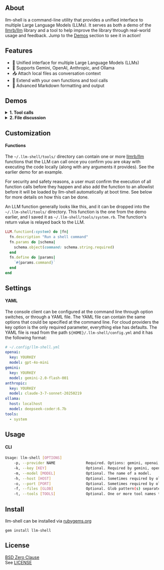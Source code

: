 ## About

llm-shell is a command-line utility that provides a unified interface to multiple
Large Language Models (LLMs). It serves as both a demo of the
[llmrb/llm](https://github.com/llmrb/llm) library and a tool to help improve
the library through real-world usage and feedback. Jump to the [Demos](#demos)
section to see it in action!

## Features

- 🌟 Unified interface for multiple Large Language Models (LLMs)
- 🤝 Supports Gemini, OpenAI, Anthropic, and Ollama
- 📤 Attach local files as conversation context
- 🔧 Extend with your own functions and tool calls
- 📝 Advanced Markdown formatting and output

## Demos

<details>
  <summary><b>1. Tool calls</b></summary>
  <img src="share/llm-shell/examples/example2.gif/">
</details>

<details>
  <summary><b>2. File discussion</b></summary>
  <img src="share/llm-shell/examples/example1.gif">
</details>

## Customization

#### Functions

The `~/.llm-shell/tools/` directory can contain one or more
[llmrb/llm](https://github.com/llmrb/llm) functions that the
LLM can call once you confirm you are okay with executing the
code locally (along with any arguments it provides). See the
earlier demo for an example.

For security and safety reasons, a user must confirm the execution of
all function calls before they happen and also add the function to
an allowlist before it will be loaded by llm-shell automatically
at boot time. See below for more details on how this can be done.

An LLM function generally looks like this, and it can be dropped
into the `~/.llm-shell/tools/` directory. This function is the one
from the demo earlier, and I saved it as `~/.llm-shell/tools/system.rb`.
The function's return value is relayed back to the LLM.


```ruby
LLM.function(:system) do |fn|
  fn.description "Run a shell command"
  fn.params do |schema|
    schema.object(command: schema.string.required)
  end
  fn.define do |params|
    `#{params.command}`
  end
end
```

## Settings

#### YAML

The console client can be configured at the command line through option switches,
or through a YAML file. The YAML file can contain the same options that could be
specified at the command line. For cloud providers the key option is the only
required parameter, everything else has defaults. The YAML file is read from the
path `${HOME}/.llm-shell/config.yml` and it has the following format:

```yaml
# ~/.config/llm-shell.yml
openai:
  key: YOURKEY
  model: gpt-4o-mini
gemini:
  key: YOURKEY
  model: gemini-2.0-flash-001
anthropic:
  key: YOURKEY
  model: claude-3-7-sonnet-20250219
ollama:
  host: localhost
  model: deepseek-coder:6.7b
tools:
  - system
```

## Usage

#### CLI

```bash
Usage: llm-shell [OPTIONS]
    -p, --provider NAME              Required. Options: gemini, openai, anthropic, or ollama.
    -k, --key [KEY]                  Optional. Required by gemini, openai, and anthropic.
    -m, --model [MODEL]              Optional. The name of a model.
    -h, --host [HOST]                Optional. Sometimes required by ollama.
    -o, --port [PORT]                Optional. Sometimes required by ollama.
    -f, --files [GLOB]               Optional. Glob pattern(s) separated by a comma.
    -t, --tools [TOOLS]              Optional. One or more tool names to load automatically.
```

## Install

llm-shell can be installed via [rubygems.org](https://rubygems.org/gems/llm-shell)

	gem install llm-shell

## License

[BSD Zero Clause](https://choosealicense.com/licenses/0bsd/)
<br>
See [LICENSE](./LICENSE)
